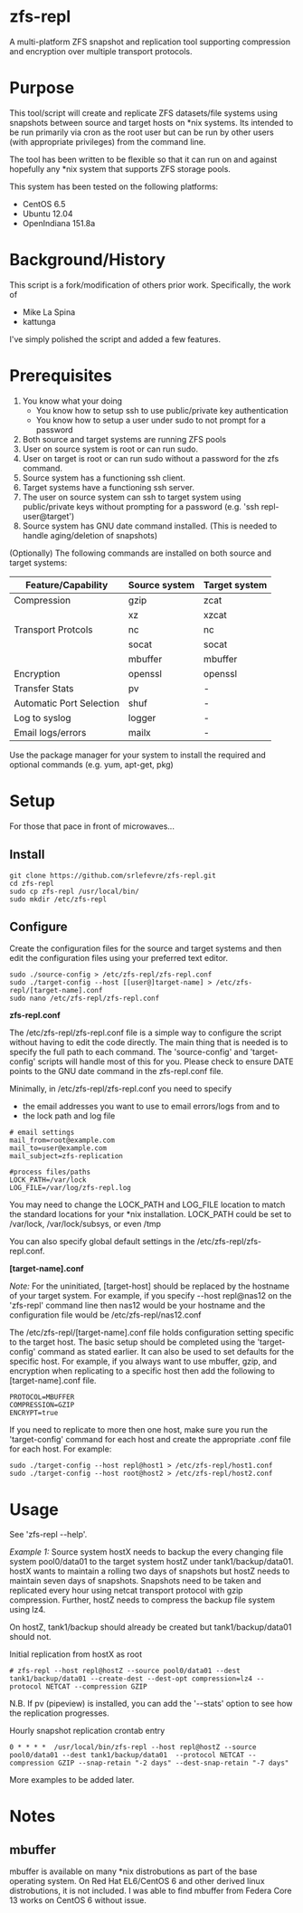 zfs-repl
========
A multi-platform ZFS snapshot and replication tool supporting compression and encryption over multiple transport protocols.

Purpose
=======
This tool/script will create and replicate ZFS datasets/file systems using snapshots between source and target hosts on *nix systems.  Its intended to be run primarily via cron as the root user but can be run by other users (with appropriate privileges) from the command line.

The tool has been written to be flexible so that it can run on and against hopefully any *nix system that supports ZFS storage pools.

This system has been tested on the following platforms:
* CentOS 6.5
* Ubuntu 12.04
* OpenIndiana 151.8a

Background/History
==================
This script is a fork/modification of others prior work.  Specifically, the work of 
- Mike La Spina
- kattunga

I've simply polished the script and added a few features.


Prerequisites
===========
1. You know what your doing 
   * You know how to setup ssh to use public/private key authentication 
   * You know how to setup a user under sudo to not prompt for a password
2. Both source and target systems are running ZFS pools
3. User on source system is root or can run sudo.
4. User on target is root or can run sudo without a password for the zfs command.
5. Source system has a functioning ssh client.
6. Target systems have a functioning ssh server.
7. The user on source system can ssh to target system using public/private keys without prompting for a password (e.g. 'ssh repl-user@target')
8. Source system has GNU date command installed.  (This is needed to handle aging/deletion of snapshots)

(Optionally) The following commands are installed on both source and target systems:

|Feature/Capability | Source system | Target system |
|-------------------|---------------|---------------|
|Compression | gzip | zcat |
| | xz | xzcat |
|Transport Protcols | nc | nc |
| | socat | socat |
| | mbuffer | mbuffer |
|Encryption | openssl | openssl |
|Transfer Stats | pv | - |
|Automatic Port Selection | shuf | - |
|Log to syslog | logger | - |
|Email logs/errors | mailx | - |

Use the package manager for your system to install the required and optional commands (e.g. yum, apt-get, pkg)


Setup
=====
For those that pace in front of microwaves...

Install
-------
```
git clone https://github.com/srlefevre/zfs-repl.git
cd zfs-repl
sudo cp zfs-repl /usr/local/bin/
sudo mkdir /etc/zfs-repl
```

Configure
---------

Create the configuration files for the source and target systems and then edit the configuration files using your preferred text editor.

```
sudo ./source-config > /etc/zfs-repl/zfs-repl.conf
sudo ./target-config --host [[user@]target-name] > /etc/zfs-repl/[target-name].conf
sudo nano /etc/zfs-repl/zfs-repl.conf  
```

**zfs-repl.conf**

The /etc/zfs-repl/zfs-repl.conf file is a simple way to configure the script without having to edit the code directly.  The main thing that is needed is to specify the full path to each command.  The 'source-config' and 'target-config' scripts will handle most of this for you.  Please check to ensure DATE points to the GNU date command in the zfs-repl.conf file.

Minimally, in /etc/zfs-repl/zfs-repl.conf you need to specify 
* the email addresses you want to use to email errors/logs from and to 
* the lock path and log file

```
# email settings
mail_from=root@example.com
mail_to=user@example.com
mail_subject=zfs-replication

#process files/paths
LOCK_PATH=/var/lock
LOG_FILE=/var/log/zfs-repl.log
```
You may need to change the LOCK_PATH and LOG_FILE location to match the standard locations for your *nix installation.
LOCK_PATH could be set to /var/lock, /var/lock/subsys, or even /tmp

You can also specify global default settings in the /etc/zfs-repl/zfs-repl.conf. 



**[target-name].conf**

*Note:* For the uninitiated, [target-host] should be replaced by the hostname of your target system. For example, if you specify --host repl@nas12 on the 'zfs-repl' command line then nas12 would be your hostname and the configuration file would be /etc/zfs-repl/nas12.conf

The /etc/zfs-repl/[target-name].conf file holds configuration setting specific to the target host. The basic setup should be completed using the 'target-config' command as stated earlier.  It can also be used to set defaults for the specific host.  For example, if you always want to use mbuffer, gzip, and encryption when replicating to a specific host then add the following to [target-name].conf file.

```
PROTOCOL=MBUFFER
COMPRESSION=GZIP
ENCRYPT=true
```

If you need to replicate to more then one host, make sure you run the 'target-config' command for each host and create the appropriate .conf file for each host.  For example:

```
sudo ./target-config --host repl@host1 > /etc/zfs-repl/host1.conf
sudo ./target-config --host root@host2 > /etc/zfs-repl/host2.conf
```


Usage
=====

See 'zfs-repl --help'.

*Example 1:*
Source system hostX needs to backup the every changing file system pool0/data01 to the target system hostZ under tank1/backup/data01.  hostX wants to maintain a rolling two days of snapshots but hostZ needs to maintain seven days of snapshots.  Snapshots need to be taken and replicated every hour using netcat transport protocol with gzip compression.  Further, hostZ needs to compress the backup file system using lz4.

On hostZ, tank1/backup should already be created but tank1/backup/data01 should not.

Initial replication from hostX as root
```
# zfs-repl --host repl@hostZ --source pool0/data01 --dest tank1/backup/data01 --create-dest --dest-opt compression=lz4 --protocol NETCAT --compression GZIP 
```
N.B. If pv (pipeview) is installed, you can add the '--stats' option to see how the replication progresses.


Hourly snapshot replication crontab entry
```
0 * * * *  /usr/local/bin/zfs-repl --host repl@hostZ --source pool0/data01 --dest tank1/backup/data01  --protocol NETCAT --compression GZIP --snap-retain "-2 days" --dest-snap-retain "-7 days"
```


More examples to be added later.


Notes
=====

mbuffer
-------

mbuffer is available on many *nix distrobutions as part of the base operating system.  On Red Hat EL6/CentOS 6 and other derived linux distrobutions, it is not included.  I was able to find mbuffer from Federa Core 13 works on CentOS 6 without issue.


